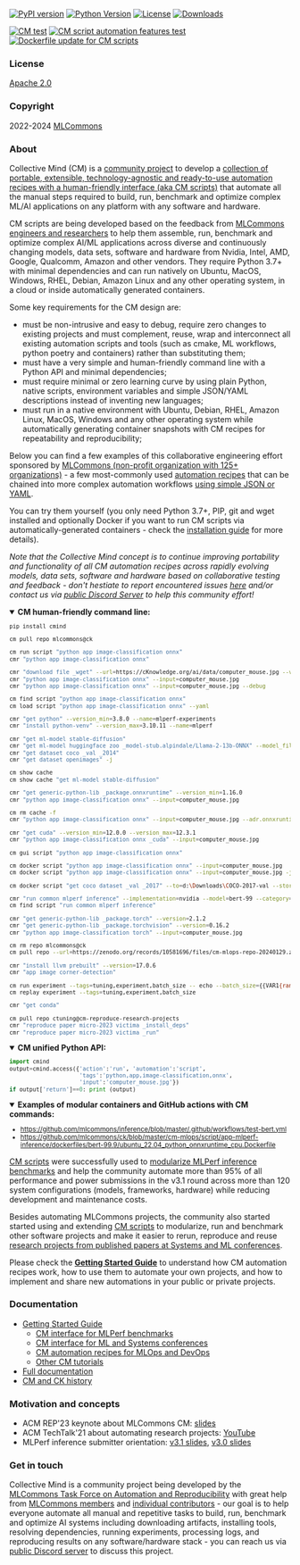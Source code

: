 [![PyPI version](https://badge.fury.io/py/cmind.svg)](https://pepy.tech/project/cmind)
[![Python Version](https://img.shields.io/badge/python-3+-blue.svg)](https://github.com/mlcommons/ck/tree/master/cm/cmind)
[![License](https://img.shields.io/badge/License-Apache%202.0-green)](LICENSE.md)
[![Downloads](https://static.pepy.tech/badge/cmind)](https://pepy.tech/project/cmind)

[![CM test](https://github.com/mlcommons/ck/actions/workflows/test-cm.yml/badge.svg)](https://github.com/mlcommons/ck/actions/workflows/test-cm.yml)
[![CM script automation features test](https://github.com/mlcommons/ck/actions/workflows/test-cm-script-features.yml/badge.svg)](https://github.com/mlcommons/ck/actions/workflows/test-cm-script-features.yml)
[![Dockerfile update for CM scripts](https://github.com/mlcommons/ck/actions/workflows/update-script-dockerfiles.yml/badge.svg)](https://github.com/mlcommons/ck/actions/workflows/update-script-dockerfiles.yml)

### License

[Apache 2.0](LICENSE.md)

### Copyright

2022-2024 [MLCommons](https://mlcommons.org)

### About

Collective Mind (CM) is a [community project](CONTRIBUTING.md) to develop 
a [collection of portable, extensible, technology-agnostic and ready-to-use automation recipes
with a human-friendly interface (aka CM scripts)](https://github.com/mlcommons/ck/tree/master/docs/list_of_scripts.md)
that automate all the manual steps required to build, run, benchmark and optimize complex ML/AI applications on any platform
with any software and hardware. 

CM scripts are being developed based on the feedback from [MLCommons engineers and researchers](docs/taskforce.md) 
to help them assemble, run, benchmark and optimize complex AI/ML applications
across diverse and continuously changing models, data sets, software and hardware
from Nvidia, Intel, AMD, Google, Qualcomm, Amazon and other vendors.
They require Python 3.7+ with minimal dependencies and can run natively on Ubuntu, MacOS, Windows, RHEL, Debian, Amazon Linux
and any other operating system, in a cloud or inside automatically generated containers.

Some key requirements for the CM design are:
* must be non-intrusive and easy to debug, require zero changes to existing projects and must complement, reuse, wrap and interconnect all existing automation scripts and tools (such as cmake, ML workflows, python poetry and containers) rather than substituting them; 
* must have a very simple and human-friendly command line with a Python API and minimal dependencies;
* must require minimal or zero learning curve by using plain Python, native scripts, environment variables and simple JSON/YAML descriptions instead of inventing new languages;
* must run in a native environment with Ubuntu, Debian, RHEL, Amazon Linux, MacOS, Windows and any other operating system while automatically generating container snapshots with CM recipes for repeatability and reproducibility;

Below you can find a few examples of this collaborative engineering effort sponsored by [MLCommons (non-profit organization with 125+ organizations)](https://mlcommons.org) -
a few most-commonly used [automation recipes](https://github.com/mlcommons/ck/tree/master/docs/list_of_scripts.md)
that can be chained into more complex automation workflows [using simple JSON or YAML](https://github.com/mlcommons/ck/blob/master/cm-mlops/script/app-image-classification-onnx-py/_cm.yaml).

You can try them yourself (you only need Python 3.7+, PIP, git and wget installed and optionally Docker if you want to 
run CM scripts via automatically-generated containers - check the [installation guide](docs/installation.md) for more details).

*Note that the Collective Mind concept is to continue improving portability and functionality 
of all CM automation recipes across rapidly evolving models, data sets, software and hardware
based on collaborative testing and feedback - don't hestiate to report encountered issues 
[here](https://github.com/mlcommons/ck/issues) and/or contact us via [public Discord Server](https://discord.gg/JjWNWXKxwT) 
to help this community effort!*


<details open>
<summary><b>CM human-friendly command line:</b></summary>


<sup>

```bash
pip install cmind

cm pull repo mlcommons@ck

cm run script "python app image-classification onnx"
cmr "python app image-classification onnx"

cmr "download file _wget" --url=https://cKnowledge.org/ai/data/computer_mouse.jpg --verify=no --env.CM_DOWNLOAD_CHECKSUM=45ae5c940233892c2f860efdf0b66e7e
cmr "python app image-classification onnx" --input=computer_mouse.jpg
cmr "python app image-classification onnx" --input=computer_mouse.jpg --debug

cm find script "python app image-classification onnx"
cm load script "python app image-classification onnx" --yaml

cmr "get python" --version_min=3.8.0 --name=mlperf-experiments
cmr "install python-venv" --version_max=3.10.11 --name=mlperf

cmr "get ml-model stable-diffusion"
cmr "get ml-model huggingface zoo _model-stub.alpindale/Llama-2-13b-ONNX" --model_filename=FP32/LlamaV2_13B_float32.onnx --skip_cache
cmr "get dataset coco _val _2014"
cmr "get dataset openimages" -j

cm show cache
cm show cache "get ml-model stable-diffusion"

cmr "get generic-python-lib _package.onnxruntime" --version_min=1.16.0
cmr "python app image-classification onnx" --input=computer_mouse.jpg

cm rm cache -f
cmr "python app image-classification onnx" --input=computer_mouse.jpg --adr.onnxruntime.version_max=1.16.0

cmr "get cuda" --version_min=12.0.0 --version_max=12.3.1
cmr "python app image-classification onnx _cuda" --input=computer_mouse.jpg

cm gui script "python app image-classification onnx"

cm docker script "python app image-classification onnx" --input=computer_mouse.jpg
cm docker script "python app image-classification onnx" --input=computer_mouse.jpg -j -docker_it

cm docker script "get coco dataset _val _2017" --to=d:\Downloads\COCO-2017-val --store=d:\Downloads --docker_cm_repo=ctuning@mlcommons-ck

cmr "run common mlperf inference" --implementation=nvidia --model=bert-99 --category=datacenter --division=closed
cm find script "run common mlperf inference"

cmr "get generic-python-lib _package.torch" --version=2.1.2
cmr "get generic-python-lib _package.torchvision" --version=0.16.2
cmr "python app image-classification torch" --input=computer_mouse.jpg

cm rm repo mlcommons@ck
cm pull repo --url=https://zenodo.org/records/10581696/files/cm-mlops-repo-20240129.zip

cmr "install llvm prebuilt" --version=17.0.6
cmr "app image corner-detection"

cm run experiment --tags=tuning,experiment,batch_size -- echo --batch_size={{VAR1{range(1,8)}}}
cm replay experiment --tags=tuning,experiment,batch_size

cmr "get conda"

cm pull repo ctuning@cm-reproduce-research-projects
cmr "reproduce paper micro-2023 victima _install_deps"
cmr "reproduce paper micro-2023 victima _run" 

```

</sup>

</details>

<details open>
<summary><b>CM unified Python API:</b></summary>

<sup>

```python
import cmind
output=cmind.access({'action':'run', 'automation':'script',
                     'tags':'python,app,image-classification,onnx',
                     'input':'computer_mouse.jpg'})
if output['return']==0: print (output)
```
</sup>

</details>


<details open>
<summary><b>Examples of modular containers and GitHub actions with CM commands:</b></summary>

<small>

* https://github.com/mlcommons/inference/blob/master/.github/workflows/test-bert.yml
* https://github.com/mlcommons/ck/blob/master/cm-mlops/script/app-mlperf-inference/dockerfiles/bert-99.9/ubuntu_22.04_python_onnxruntime_cpu.Dockerfile

</small>

</details>

[CM scripts](https://github.com/mlcommons/ck/blob/master/docs/list_of_scripts.md) 
were successfully used to [modularize MLPerf inference benchmarks](https://github.com/mlcommons/ck/blob/master/docs/mlperf/inference/README.md) 
and help the community automate more than 95% of all performance and power submissions in the v3.1 round
across more than 120 system configurations (models, frameworks, hardware) 
while reducing development and maintenance costs.

Besides automating MLCommons projects, the community also started started using 
and extending [CM scripts](https://github.com/mlcommons/ck/tree/master/docs/list_of_scripts.md) 
to modularize, run and benchmark other software projects and make it
easier to rerun, reproduce and reuse [research projects from published papers 
at Systems and ML conferences]( https://cTuning.org/ae/micro2023.html ).

Please check the [**Getting Started Guide**](docs/getting-started.md) 
to understand how CM automation recipes work, how to use them to automate your own projects,
and how to implement and share new automations in your public or private projects.

### Documentation

* [Getting Started Guide](docs/getting-started.md)
  * [CM interface for MLPerf benchmarks](docs/mlperf)
  * [CM interface for ML and Systems conferences](docs/tutorials/common-interface-to-reproduce-research-projects.md)
  * [CM automation recipes for MLOps and DevOps](cm-mlops/script)
  * [Other CM tutorials](docs/tutorials)
* [Full documentation](docs/README.md)
* [CM and CK history](docs/history.md)

### Motivation and concepts

* ACM REP'23 keynote about MLCommons CM: [slides](https://doi.org/10.5281/zenodo.8105339)
* ACM TechTalk'21 about automating research projects: [YouTube](https://www.youtube.com/watch?v=7zpeIVwICa4)
* MLPerf inference submitter orientation: [v3.1 slides](https://doi.org/10.5281/zenodo.10605079), [v3.0 slides](https://doi.org/10.5281/zenodo.8144274) 

### Get in touch

Collective Mind is a community project being developed by the 
[MLCommons Task Force on Automation and Reproducibility](https://github.com/mlcommons/ck/blob/master/docs/taskforce.md)
with great help from [MLCommons members](https://mlcommons.org)
and [individual contributors](https://github.com/mlcommons/ck/blob/master/CONTRIBUTING.md) -
our goal is to help everyone automate all manual and repetitive tasks 
to build, run, benchmark and optimize AI systems including 
downloading artifacts, installing tools, resolving dependencies, 
running experiments, processing logs, and reproducing results
on any software/hardware stack - you can reach us via [public Discord server](https://discord.gg/JjWNWXKxwT)
to discuss this project.
